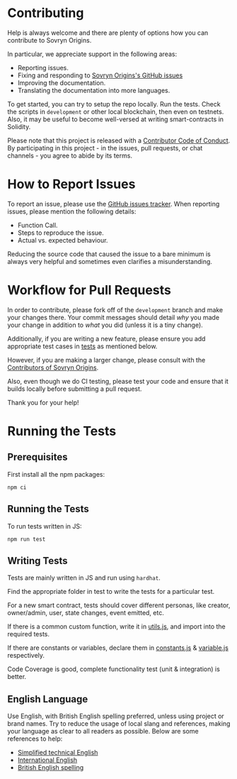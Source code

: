# Contributing

Help is always welcome and there are plenty of options how you can contribute to Sovryn Origins.

In particular, we appreciate support in the following areas:

- Reporting issues.
- Fixing and responding to [Sovryn Origins's GitHub issues](https://github.com/Sovryn-Origins/origins/issues)
- Improving the documentation.
- Translating the documentation into more languages.

To get started, you can try to setup the repo locally. Run the tests. Check the scripts in `development` or other local blockchain, then even on testnets. Also, it may be useful to become well-versed at writing smart-contracts in Solidity.

Please note that this project is released with a [Contributor Code of Conduct](https://raw.githubusercontent.com/Sovryn-Origins/origins/CODE_OF_CONDUCT.md). By participating in this project - in the issues, pull requests, or chat channels - you agree to abide by its terms.

# How to Report Issues

To report an issue, please use the [GitHub issues tracker](https://github.com/Sovryn-Origins/origins/issues). When reporting issues, please mention the following details:

- Function Call.
- Steps to reproduce the issue.
- Actual vs. expected behaviour.

Reducing the source code that caused the issue to a bare minimum is always very helpful and sometimes even clarifies a misunderstanding.

# Workflow for Pull Requests

In order to contribute, please fork off of the `development` branch and make your changes there. Your commit messages should detail _why_ you made your change in addition to _what_ you did (unless it is a tiny change).

Additionally, if you are writing a new feature, please ensure you add appropriate test cases in [tests](tests) as mentioned below.

However, if you are making a larger change, please consult with the [Contributors of Sovryn Origins](https://discord.gg/gjkPdRT9kA).

Also, even though we do CI testing, please test your code and
ensure that it builds locally before submitting a pull request.

Thank you for your help!

# Running the Tests

## Prerequisites

First install all the npm packages:

```
npm ci
```

## Running the Tests

To run tests written in JS:

```
npm run test
```

## Writing Tests

Tests are mainly written in JS and run using `hardhat`.

Find the appropriate folder in test to write the tests for a particular test.

For a new smart contract, tests should cover different personas, like creator, owner/admin, user, state changes, event emitted, etc.

If there is a common custom function, write it in [utils.js](tests/utils.js), and import into the required tests.

If there are constants or variables, declare them in [constants.js](tests/constants.js) & [variable.js](tests/variable.js) respectively.

Code Coverage is good, complete functionality test (unit & integration) is better.

## English Language

Use English, with British English spelling preferred, unless using project or brand names. Try to reduce the usage of
local slang and references, making your language as clear to all readers as possible. Below are some references to help:

- [Simplified technical English](https://en.wikipedia.org/wiki/Simplified_Technical_English)
- [International English](https://en.wikipedia.org/wiki/International_English)
- [British English spelling](https://en.oxforddictionaries.com/spelling/british-and-spelling)
